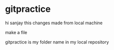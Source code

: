 # gitpractice
hi sanjay this changes made from local machine 


make a file


gitpractice is my folder name in my local repository
